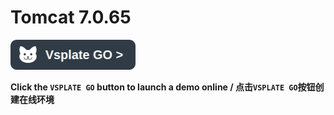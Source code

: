 # Tomcat 7.0.65

<a href="https://www.vsplate.com/?docker-compose=https://github.com/vsplate/dcenvs/tomcat/7.0.65"><img alt="VSPLATE GO" src="https://raw.githubusercontent.com/vsplate/images/master/vsgo_btn.png" width="200px"></a>

**Click the `VSPLATE GO` button to launch a demo online / 点击`VSPLATE GO`按钮创建在线环境**